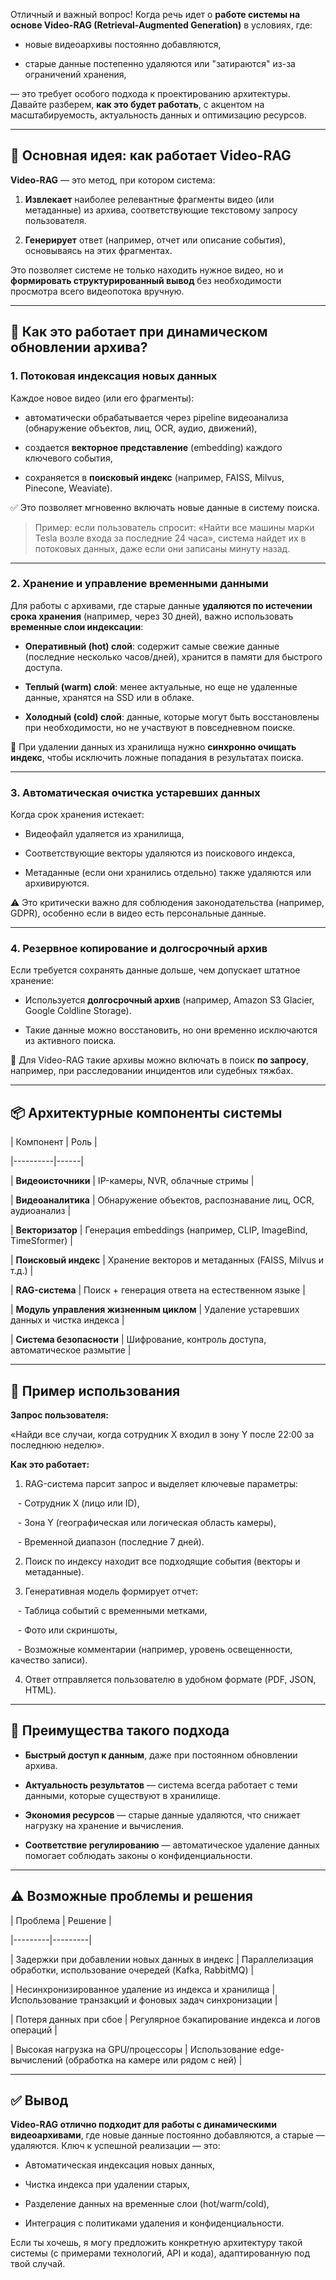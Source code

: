 Отличный и важный вопрос! Когда речь идет о **работе системы на основе Video-RAG (Retrieval-Augmented Generation)** в условиях, где:

  

- новые видеоархивы постоянно добавляются,

- старые данные постепенно удаляются или "затираются" из-за ограничений хранения,

  

— это требует особого подхода к проектированию архитектуры. Давайте разберем, **как это будет работать**, с акцентом на масштабируемость, актуальность данных и оптимизацию ресурсов.

  

---

  

## 🔁 Основная идея: как работает Video-RAG

  

**Video-RAG** — это метод, при котором система:

  

1. **Извлекает** наиболее релевантные фрагменты видео (или метаданные) из архива, соответствующие текстовому запросу пользователя.

2. **Генерирует** ответ (например, отчет или описание события), основываясь на этих фрагментах.

  

Это позволяет системе не только находить нужное видео, но и **формировать структурированный вывод** без необходимости просмотра всего видеопотока вручную.

  

---

  

## 🧠 Как это работает при динамическом обновлении архива?

  

### 1. **Потоковая индексация новых данных**

Каждое новое видео (или его фрагменты):

  

- автоматически обрабатывается через pipeline видеоанализа (обнаружение объектов, лиц, OCR, аудио, движений),

- создается **векторное представление** (embedding) каждого ключевого события,

- сохраняется в **поисковый индекс** (например, FAISS, Milvus, Pinecone, Weaviate).

  

✅ Это позволяет мгновенно включать новые данные в систему поиска.

  

> Пример: если пользователь спросит: «Найти все машины марки Tesla возле входа за последние 24 часа», система найдет их в потоковых данных, даже если они записаны минуту назад.

  

---

  

### 2. **Хранение и управление временными данными**

  

Для работы с архивами, где старые данные **удаляются по истечении срока хранения** (например, через 30 дней), важно использовать **временные слои индексации**:

  

- **Оперативный (hot) слой**: содержит самые свежие данные (последние несколько часов/дней), хранится в памяти для быстрого доступа.

- **Теплый (warm) слой**: менее актуальные, но еще не удаленные данные, хранятся на SSD или в облаке.

- **Холодный (cold) слой**: данные, которые могут быть восстановлены при необходимости, но не участвуют в повседневном поиске.

  

📌 При удалении данных из хранилища нужно **синхронно очищать индекс**, чтобы исключить ложные попадания в результатах поиска.

  

---

  

### 3. **Автоматическая очистка устаревших данных**

  

Когда срок хранения истекает:

  

- Видеофайл удаляется из хранилища,

- Соответствующие векторы удаляются из поискового индекса,

- Метаданные (если они хранились отдельно) также удаляются или архивируются.

  

⚠️ Это критически важно для соблюдения законодательства (например, GDPR), особенно если в видео есть персональные данные.

  

---

  

### 4. **Резервное копирование и долгосрочный архив**

  

Если требуется сохранять данные дольше, чем допускает штатное хранение:

  

- Используется **долгосрочный архив** (например, Amazon S3 Glacier, Google Coldline Storage).

- Такие данные можно восстановить, но они временно исключаются из активного поиска.

  

📌 Для Video-RAG такие архивы можно включать в поиск **по запросу**, например, при расследовании инцидентов или судебных тяжбах.

  

---

  

## 📦 Архитектурные компоненты системы

  

| Компонент | Роль |

|----------|------|

| **Видеоисточники** | IP-камеры, NVR, облачные стримы |

| **Видеоаналитика** | Обнаружение объектов, распознавание лиц, OCR, аудиоанализ |

| **Векторизатор** | Генерация embeddings (например, CLIP, ImageBind, TimeSformer) |

| **Поисковый индекс** | Хранение векторов и метаданных (FAISS, Milvus и т.д.) |

| **RAG-система** | Поиск + генерация ответа на естественном языке |

| **Модуль управления жизненным циклом** | Удаление устаревших данных и чистка индекса |

| **Система безопасности** | Шифрование, контроль доступа, автоматическое размытие |

  

---

  

## 🎯 Пример использования

  

**Запрос пользователя:**  

«Найди все случаи, когда сотрудник X входил в зону Y после 22:00 за последнюю неделю».

  

**Как это работает:**

  

1. RAG-система парсит запрос и выделяет ключевые параметры:

   - Сотрудник X (лицо или ID),

   - Зона Y (географическая или логическая область камеры),

   - Временной диапазон (последние 7 дней).

  

2. Поиск по индексу находит все подходящие события (векторы и метаданные).


3. Генеративная модель формирует отчет:

   - Таблица событий с временными метками,

   - Фото или скриншоты,

   - Возможные комментарии (например, уровень освещенности, качество записи).

  

4. Ответ отправляется пользователю в удобном формате (PDF, JSON, HTML).

  

---

  

## 🚀 Преимущества такого подхода

  

- **Быстрый доступ к данным**, даже при постоянном обновлении архива.

- **Актуальность результатов** — система всегда работает с теми данными, которые существуют в хранилище.

- **Экономия ресурсов** — старые данные удаляются, что снижает нагрузку на хранение и вычисления.

- **Соответствие регулированию** — автоматическое удаление данных помогает соблюдать законы о конфиденциальности.

  

---

  

## ⚠️ Возможные проблемы и решения

  

| Проблема | Решение |

|---------|---------|

| Задержки при добавлении новых данных в индекс | Параллелизация обработки, использование очередей (Kafka, RabbitMQ) |

| Несинхронизированное удаление из индекса и хранилища | Использование транзакций и фоновых задач синхронизации |

| Потеря данных при сбое | Регулярное бэкапирование индекса и логов операций |

| Высокая нагрузка на GPU/процессоры | Использование edge-вычислений (обработка на камере или рядом с ней) |

  

---

  

## ✅ Вывод

  

**Video-RAG отлично подходит для работы с динамическими видеоархивами**, где новые данные постоянно добавляются, а старые — удаляются. Ключ к успешной реализации — это:

  

- Автоматическая индексация новых данных,

- Чистка индекса при удалении старых,

- Разделение данных на временные слои (hot/warm/cold),

- Интеграция с политиками удаления и конфиденциальности.

  

Если ты хочешь, я могу предложить конкретную архитектуру такой системы (с примерами технологий, API и кода), адаптированную под твой случай.